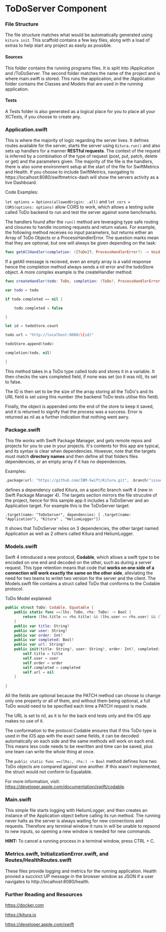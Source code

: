 # ToDoServer Component

### File Structure

The file structure matches what would be automatically generated using `kitura init`. This scaffold contains a few key files, along with a load of extras to help start any project as easily as possible. 

#### Sources

This folder contains the running programs files. It is split into /Application and /ToDoServer. The second folder matches the name of the project and is where main.swift is stored. This runs the application, and the /Application folder contains the Classes and Models that are used in the running application.

#### Tests

A Tests folder is also generated as a logical place for you to place all your XCTests, if you choose to create any.

### Application.swift

This is where the majority of logic regarding the server lives. It defines routes available for the server, starts the server using `Kitura.run()` and also sets up handlers for a manner **RESTful requests**. The context of the request is inferred by a combination of the type of request (post, put, patch, delete or get) and the parameters given. The majority of the file is the handlers, there is also some environment setup at the start of the file for SwiftMetrics and Health. If you choose to include SwiftMetrics, navigating to https://localhost:8080/swiftmetrics-dash will show the servers activity as a live Dashboard.

Code Examples: 

`let options = Options(allowedOrigin: .all)` and `let cors = CORS(options: options)` allow CORS to work, which allows a testing suite called ToDo backend to run and test the server against some benchmarks.

The handlers found after the `run()` method are leveraging type safe routing and closures to handle incoming requests and return values. For example, the following method receives no input parameters, but returns either an Array of ToDo Objects or a ProcessHandlerError. The question marks mean that they are optional, but one will always be given depending on the task: 

```swift 
func getAllHandler(completion: ([ToDo]?, ProcessHandlerError?) -> Void ) -> Void {        completion(todoStore, nil) }
```

If a getAll message is recieved, even an empty array is a valid response hence the completion method always sends a nil error and the todoStore object. A more complex example is the createHandler method: 

```swift 
func createHandler(todo: ToDo, completion: (ToDo?, ProcessHandlerError?) -> Void ) -> Void {

var todo = todo

if todo.completed == nil {

	todo.completed = false

}

let id = todoStore.count

todo.url = "http://localhost:8080/\(id)"

todoStore.append(todo)

completion(todo, nil)

}
```
This method takes in a ToDo type called todo and stores it in a variable. It then checks the vars completed field, if none was set (so it was nil), its set to false. 

The ID is then set to be the size of the array storing all the ToDo's and its URL field is set using this number (the backend ToDo tests utilise this field). 

Finally, the object is appended onto the end of the store to keep it saved, and it is returned to signify that the process was a success. Error is returned as nil as a further indication that nothing went awry.

### Package.swift

This file works with Swift Package Manager, and gets remote repos and projects for you to use in your projects. It's contents for this app are typical, and its syntax is clear when dependencies. However, note that the targets must match **directory names** and then define all that folders files dependencies, or an empty array if it has no dependencies.

Examples:

```swift
.package(url: "https://github.com/IBM-Swift/Kitura.git", .branch("issue.swift4"))
```
defines a dependency called Kitura, on a specific branch swift 4 (new in Swift Package Manager 4). The targets section mirrors the file strucutre of the project, hence for this sample app it includes a ToDoServer  and an Application target. For example this is the ToDoServer target:

`.target(name: "ToDoServer", dependencies: [ .target(name: "Application"), "Kitura" , "HeliumLogger"])`

It shows that ToDoServer relies on 3 dependencies, the other target named Application as well as 2 others called Kitura and HeliumLogger.

### Models.swift

Swift 4 introduced a new protocol, **Codable**, which allows a swift type to be encoded on one end and decoded on the other, such as during a server request. This type retention means that code that **works on one side of a connection will work exactly the same on the other side**, alleviating the need for two teams to writet two version for the server and the client. The Models.swift file contains a struct called ToDo that conforms to the Codable protocol. 

ToDo Model explained:

```swift
public struct ToDo: Codable, Equatable {
    public static func ==(lhs: ToDo, rhs: ToDo) -> Bool {
        return (lhs.title == rhs.title) && (lhs.user == rhs.user) && (lhs.order == rhs.order) && (lhs.completed == rhs.completed) && (lhs.url == rhs.url)
    }
    public var title: String?
    public var user: String?
    public var order: Int?
    public var completed: Bool?
    public var url: String?
    public init(title: String?, user: String?, order: Int?, completed: Bool?) {
        self.title = title
        self.user = user
        self.order = order
        self.completed = completed
        self.url = nil
    }
    
}
```

All the fields are optional because the PATCH method can choose to change only one property or all of them, and without them being optional, a full ToDo would need to be specified each time a PATCH request is made.

The URL is set to nil, as it is for the back end tests only and the iOS app makes no use of it.

The conformation to the protocol Codable ensures that if this ToDo type is used in the iOS app with the exact same fields, it can be decoded automatically on each side and the same methods will work on each end. This means less code needs to be rewritten and time can be saved, plus one team can write the whole thing at once.

The `public static func ==(lhs:, rhs:) -> Bool` method defines how two ToDo objects are compared against one another. If this wasn't implemented, the struct would not conform to Equatable.

For more information, visit: https://developer.apple.com/documentation/swift/codable.

### Main.swift

This simple file starts logging with HeliumLogger, and then creates an instance of the Application object before calling its run method. The running never halts as the server is always waiting for new connections and requests. Therefore any terminal window it runs in will be unable to repsond to new inputs, so opening a new window is needed for new commands. 

**HINT:** To cancel a running process in a terminal window, press CTRL + C.

### Metrics.swift, InitializationError.swift, and Routes/HealthRoutes.swift

These files provide logging and metrics for the running application. Health provied a succinct UP message in the browser window as JSON if a user navigates to http://localhost:8080/health. 

### Further Reading and Resources

https://docker.com

https://kitura.io

https://developer.apple.com/swift